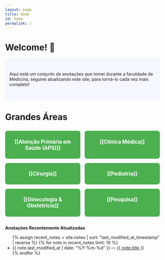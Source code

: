 ```yaml
---
layout: page
title: Home
id: home
permalink: /
---
```


# Welcome! 🌱

<p style="padding: 3em 1em; background: #f5f7ff; border-radius: 4px;">
  Aqui está um conjunto de anotações que tomei durante a faculdade de Medicina, 
seguirei atualizando este site, para torná-lo cada vez mais completo! 
</p>

# Grandes Áreas
<div class="grid-container">
  <div class="grid-item">[[Atenção Primária em Saúde (APS)]]</div>
  <div class="grid-item">[[Clínica Médica]]</div>
  <div class="grid-item">[[Cirurgia]]</div>
  <div class="grid-item">[[Pediatria]]</div>
  <div class="grid-item">[[Ginecologia & Obstetrícia]]</div>
  <div class="grid-item">[[Pesquisa]]</div>
</div>




<strong>Anotações Recentemente Atualizadas</strong>

<ul>
  {% assign recent_notes = site.notes | sort: "last_modified_at_timestamp" | reverse %}
  {% for note in recent_notes limit: 10 %}
    <li>
      {{ note.last_modified_at | date: "%Y-%m-%d" }} — <a class="internal-link" href="{{ site.baseurl }}{{ note.url }}">{{ note.title }}</a>
    </li>
  {% endfor %}
</ul>

<style>
  .grid-container{
  display: grid;
  grid-template-columns: repeat(2,1fr);
  gap: 1em;
  margin: 2em 0;
  }
  .grid-item{
  background-color: #4caf50;
  color: white;
  padding: 1.5em;
  text-align: center;
  border-radius: 8px;
  text-decoration: none;
  font-size: 1.2em;
  font-weight: bold;
  transition: transform 0.2s, background-color 0.3s;
  }
  .grid-item: hover{
  background-color: #388e3c;
  transform: translateY(-5px);
  }
  }
  .wrapper {
    max-width: 46em;
  }
</style>
